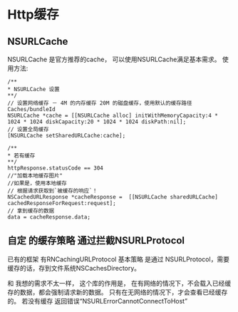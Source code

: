 # Http缓存

## NSURLCache
NSURLCache 是官方推荐的cache， 可以使用NSURLCache满足基本需求。
使用方法:

```objc
/**
* NSURLCache 设置
**/
// 设置网络缓存 － 4M 的内存缓存 20M 的磁盘缓存，使用默认的缓存路径 Caches/bundleId
NSURLCache *cache = [[NSURLCache alloc] initWithMemoryCapacity:4 * 1024 * 1024 diskCapacity:20 * 1024 * 1024 diskPath:nil];
// 设置全局缓存
[NSURLCache setSharedURLCache:cache];

/**
* 若有缓存
**/
httpResponse.statusCode == 304
//"加载本地缓存图片"
//如果是，使用本地缓存
// 根据请求获取到`被缓存的响应`！
NSCachedURLResponse *cacheResponse =  [[NSURLCache sharedURLCache] cachedResponseForRequest:request];
// 拿到缓存的数据
data = cacheResponse.data;

```

## 自定 的缓存策略 通过拦截NSURLProtocol
已有的框架 有RNCachingURLProtocol
基本策略 是通过 NSURLProtocol，需要缓存的话，存到文件系统NSCachesDirectory。

和 我想的需求不太一样， 这个库的作用是， 在有网络的情况下，不会载入已经缓存的数据，都会强制请求新的数据。 只有在无网络的情况下，才会查看已经缓存的。 若没有缓存 返回错误“NSURLErrorCannotConnectToHost”